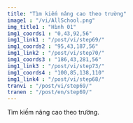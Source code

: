 ```yaml
---
title: "Tìm kiếm nâng cao theo trường"
image1 : "/vi/AllSchool.png"
img_title1 : "Hình 01"
img1_coords1 : "0,43,92,56"
img1_link1 : "/post/vi/step69/"
img1_coords2 : "95,43,187,56"
img1_link2 : "/post/vi/step70/"
img1_coords3 : "186,43,281,56"
img1_link3 : "/post/vi/step73/"
img1_coords4 : "100,85,138,110"
img1_link4 : "/post/vi/step68/"
tranvi : "/post/vi/step69/"
tranen : "/post/en/step69/"
---
```

Tìm kiếm nâng cao theo trường.